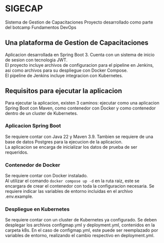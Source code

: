 # SIGECAP
Sistema de Gestion de Capacitaciones
Proyecto desarrollado como parte del botcamp Fundamentos DevOps 

## Una plataforma de Gestion de Capacitaciones
Aplicacion desarrollada en Spring Boot 3. Cuenta con un sistema de inicio de sesion con tecnologia JWT.  
El proyecto incluye archivos de configuracion para el pipeline en Jenkins, asi como archivos para su despliegue con Docker Compose.  
El pipeline de Jenkins incluye integracion con Kubernetes.

## Requisitos para ejecutar la aplicacion
Para ejecutar la aplicacion, existen 3 caminos: ejecutar como una aplicacion Spring Boot con Maven, como contenedor con Docker y como contenedor dentro de un cluster de Kubernetes.  


### Aplicacion Spring Boot
Se requiere contar con Java 22 y Maven 3.9. Tambien se requiere  de una base de datos Postgres para la ejecucion de la aplicacion.  
La aplicacion se encarga de inicializar los datos de prueba de ser requeridos.

### Contenedor de Docker
Se requiere contar con Docker instalado.  
Al utilizar el comando `docker compose up -d` en la ruta raiz, este se encargara de crear el contenedor con toda la configuracion necesaria. Se requiere indicar las variables de entorno incluidas en el archivo .env.example.

### Despliegue en Kubernetes
Se requiere contar con un cluster de Kubernetes ya configurado.
Se deben desplegar los archivos configmap.yml y deployment.yml, contenidos en la carpeta k8s. En el caso de configmap.yml, este puede ser reemplazado por variables de entorno, realizando el cambio respectivo en deployment.yml.
